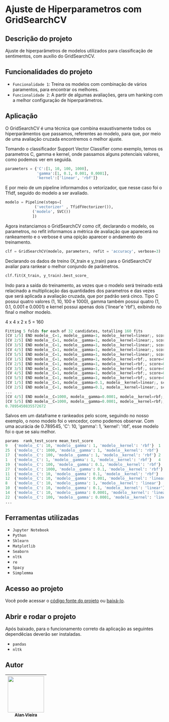 # Ajuste de Hiperparametros com GridSearchCV
## Descrição do projeto
Ajuste de hiperparâmetros de modelos utilizados para classificação de sentimentos, com auxílio do GridSearchCV. 

## Funcionalidades do projeto

- `Funcionalidade 1`: Treina os modelos com combinação de vários paramentos, para encontrar os melhores.
- `Funcionalidade 2`: A partir de algumas avaliações, gera um hanking com a melhor configuração de hiperparâmetros.

## Aplicação
O GridSearchCV é uma técnica que combina exaustivamente todos os hiperparâmentos que passamos, referentes ao modelo, para que, por meio de uma avaliação cruzada encontremos o melhor ajuste.

Tomando o classificador Support Vector Classifier como exemplo, temos os parametros C, gamma e kernel, onde passamos alguns potenciais valores, como podemos ver em seguida.

```python
parameters = {'C':[1, 10, 100, 1000],
              'gamma':[1, 0.1, 0.001, 0.0001],
              'kernel':['linear', 'rbf']}
```

E por meio de um pipeline informamdos o vetorizador, que nesse caso foi o Tfidf, seguido do modelo a ser avaliado.

```python
modelo = Pipeline(steps=[
             ('vectorizer' , TfidfVectorizer()),
            ('modelo', SVC())
            ])
```
 
 Agora instanciamos o GridSearchCV como clf, declarando o modelo, os parametros, no refit informamos a métrica de avaliação que aparecerá no rankeamento e o verbose é uma opição aparecer o andamento do treinamento.
 
 ```python
clf = GridSearchCV(modelo, parameters, refit = 'accuracy', verbose=3)
```

Declarando os dados de treino (X_train e y_train) para o GridSearchCV avaliar para rankear o melhor conjundo de parâmetros.

 ```python
clf.fit(X_train, y_train).best_score_
```

Indo para a saída do treinamento, as vezes que o modelo será treinado está relacinado a multiplicação das quantidades dos parametros e das vezes que será aplicada a avaliação cruzada, que por padrão será cinco. Tipo C possui quatro valores (1, 10, 100 e 1000), gamma também possui quatro (1, 0.1, 0.001 e 0.0001) e kernel possui apenas dois ('linear'e 'rbf'), exibindo no final o melhor modelo.

4 x 4 x 2 x 5 = 160

```python
Fitting 5 folds for each of 32 candidates, totalling 160 fits
[CV 1/5] END modelo__C=1, modelo__gamma=1, modelo__kernel=linear;, score=0.718 total time=  24.1s
[CV 2/5] END modelo__C=1, modelo__gamma=1, modelo__kernel=linear;, score=0.714 total time=  18.8s
[CV 3/5] END modelo__C=1, modelo__gamma=1, modelo__kernel=linear;, score=0.712 total time=  15.0s
[CV 4/5] END modelo__C=1, modelo__gamma=1, modelo__kernel=linear;, score=0.731 total time=  15.2s
[CV 5/5] END modelo__C=1, modelo__gamma=1, modelo__kernel=linear;, score=0.729 total time=  15.1s
[CV 1/5] END modelo__C=1, modelo__gamma=1, modelo__kernel=rbf;, score=0.787 total time=  19.8s
[CV 2/5] END modelo__C=1, modelo__gamma=1, modelo__kernel=rbf;, score=0.771 total time=  21.4s
[CV 3/5] END modelo__C=1, modelo__gamma=1, modelo__kernel=rbf;, score=0.768 total time=  19.6s
[CV 4/5] END modelo__C=1, modelo__gamma=1, modelo__kernel=rbf;, score=0.793 total time=  19.9s
[CV 5/5] END modelo__C=1, modelo__gamma=1, modelo__kernel=rbf;, score=0.788 total time=  19.9s
[CV 1/5] END modelo__C=1, modelo__gamma=0.1, modelo__kernel=linear;, score=0.718 total time=  15.0s
[CV 2/5] END modelo__C=1, modelo__gamma=0.1, modelo__kernel=linear;, score=0.714 total time=  15.1s
...
[CV 4/5] END modelo__C=1000, modelo__gamma=0.0001, modelo__kernel=rbf;, score=0.673 total time=  22.4s
[CV 5/5] END modelo__C=1000, modelo__gamma=0.0001, modelo__kernel=rbf;, score=0.663 total time=  21.6s
0.7895450835572672
```

Salvos em um dataframe e rankeados pelo score, seguindo no nosso exemplo, o nono modelo foi o vencedor, como podemos observar. Com uma acurácia de 0.789545, 'C': 10, 'gamma': 1, 'kernel': 'rbf', esse modelo foi o que se saiu melhor.

```python
params	rank_test_score	mean_test_score
9	{'modelo__C': 10, 'modelo__gamma': 1, 'modelo__kernel': 'rbf'}	1	0.789545
25	{'modelo__C': 1000, 'modelo__gamma': 1, 'modelo__kernel': 'rbf'}	2	0.789077
17	{'modelo__C': 100, 'modelo__gamma': 1, 'modelo__kernel': 'rbf'}	2	0.789077
1	{'modelo__C': 1, 'modelo__gamma': 1, 'modelo__kernel': 'rbf'}	4	0.781389
19	{'modelo__C': 100, 'modelo__gamma': 0.1, 'modelo__kernel': 'rbf'}	5	0.769756
27	{'modelo__C': 1000, 'modelo__gamma': 0.1, 'modelo__kernel': 'rbf'}	6	0.768353
11	{'modelo__C': 10, 'modelo__gamma': 0.1, 'modelo__kernel': 'rbf'}	7	0.745489
12	{'modelo__C': 10, 'modelo__gamma': 0.001, 'modelo__kernel': 'linear'}	8	0.744820
8	{'modelo__C': 10, 'modelo__gamma': 1, 'modelo__kernel': 'linear'}	8	0.744820
10	{'modelo__C': 10, 'modelo__gamma': 0.1, 'modelo__kernel': 'linear'}	8	0.744820
14	{'modelo__C': 10, 'modelo__gamma': 0.0001, 'modelo__kernel': 'linear'}	8	0.744820
22	{'modelo__C': 100, 'modelo__gamma': 0.0001, 'modelo__kernel': 'linear'}	12	0.73833
...
```

## Ferramentas utilizadas
- `Jupyter Notebook`
- `Python`
- `Sklearn`
- `Matplotlib`
- `Seaborn`
- `nltk`
- `re`
- `Spacy`
- `Simplemma`

## Acesso ao projeto

Você pode acessar o [código fonte do projeto]() ou [baixá-lo](https://github.com/alan-vieira/an_sent_ajuste_hiperparametros/archive/refs/heads/main.zip).

## Abrir e rodar o projeto
Após baixado, para o funcionamento correto da aplicação as seguintes dependêcias deverão ser instaladas.

- `pandas`
- `nltk`

## Autor

| [<img src="https://avatars.githubusercontent.com/alan-vieira" width=115><br><sub>Alan Vieira</sub>](https://github.com/alan-vieira) |
| :---: |
